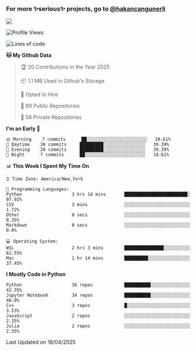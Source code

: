 ### For more ✨serious✨ projects, go to [@hakancangunerli](https://github.com/hakancangunerli)

![](https://github-readme-stats.vercel.app/api/top-langs/?username=johngunerli&layout=compact&hide=jupyter%20notebook,tex,html,shell,CSS,Ruby,Makefile,EmberScript,MATLAB,C&langs_count=6&exclude_repo=2015-csharp,gt_code,gsu_code,uga_code,uga_robotics)

<!--START_SECTION:waka-->
![Profile Views](http://img.shields.io/badge/Profile%20Views-2-blue)

![Lines of code](https://img.shields.io/badge/From%20Hello%20World%20I%27ve%20Written-481197%20lines%20of%20code-blue)

**🐱 My Github Data** 

> 🏆 20 Contributions in the Year 2025
 > 
> 📦 1.1 MB Used in Github's Storage 
 > 
> 💼 Opted to Hire
 > 
> 📜 89 Public Repositories 
 > 
> 🔑 58 Private Repositories  
 > 
**I'm an Early 🐤** 

```text
🌞 Morning    7 commits      ██░░░░░░░░░░░░░░░░░░░░░░░   10.61% 
🌆 Daytime    26 commits     █████████░░░░░░░░░░░░░░░░   39.39% 
🌃 Evening    26 commits     █████████░░░░░░░░░░░░░░░░   39.39% 
🌙 Night      7 commits      ██░░░░░░░░░░░░░░░░░░░░░░░   10.61%

```


📊 **This Week I Spent My Time On** 

```text
⌚︎ Time Zone: America/New_York

💬 Programming Languages: 
Python                   3 hrs 14 mins       ████████████████████████░   97.92% 
CSV                      3 mins              ░░░░░░░░░░░░░░░░░░░░░░░░░   1.72% 
Other                    0 secs              ░░░░░░░░░░░░░░░░░░░░░░░░░   0.35% 
Markdown                 0 secs              ░░░░░░░░░░░░░░░░░░░░░░░░░   0.0%

💻 Operating System: 
WSL                      2 hrs 3 mins        ███████████████░░░░░░░░░░   62.55% 
Mac                      1 hr 14 mins        █████████░░░░░░░░░░░░░░░░   37.45%

```

**I Mostly Code in Python** 

```text
Python                   36 repos            ██████████░░░░░░░░░░░░░░░   42.35% 
Jupyter Notebook         34 repos            ██████████░░░░░░░░░░░░░░░   40.0% 
C++                      3 repos             █░░░░░░░░░░░░░░░░░░░░░░░░   3.53% 
JavaScript               2 repos             ░░░░░░░░░░░░░░░░░░░░░░░░░   2.35% 
Julia                    2 repos             ░░░░░░░░░░░░░░░░░░░░░░░░░   2.35%

```



 Last Updated on 18/04/2025
<!--END_SECTION:waka-->


